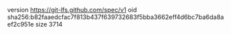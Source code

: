 version https://git-lfs.github.com/spec/v1
oid sha256:b82faaedcfac7f813b437f639732683f5bba3662eff4d6bc7ba6da8aef2c951e
size 3714
